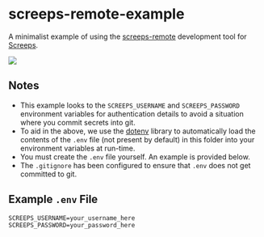 # screeps-remote-example

A minimalist example of using the [screeps-remote](https://github.com/overra/screeps-remote) development tool for [Screeps](https://screeps.com/).

![](https://i.imgur.com/Lrsu31K.png)

## Notes

* This example looks to the `SCREEPS_USERNAME` and `SCREEPS_PASSWORD` environment variables for authentication details to avoid a situation where you commit secrets into git.
* To aid in the above, we use the [dotenv](https://www.npmjs.com/package/dotenv) library to automatically load the contents of the `.env` file (not present by default) in this folder into your environment variables at run-time.
* You must create the `.env` file yourself. An example is provided below.
* The `.gitignore` has been configured to ensure that `.env` does not get committed to git.

## Example `.env` File

```
SCREEPS_USERNAME=your_username_here
SCREEPS_PASSWORD=your_password_here
```
